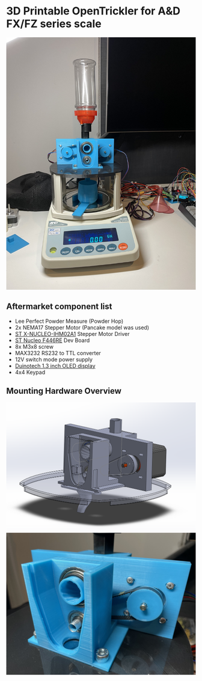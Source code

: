 3D Printable OpenTrickler for A&D FX/FZ series scale
====================================================
![assembly](resources/assembly_v3.JPG)

Aftermarket component list
--------------------------
- Lee Perfect Powder Measure (Powder Hop)
- 2x NEMA17 Stepper Motor (Pancake model was used)
- [ST X-NUCLEO-IHM02A1](https://www.st.com/en/ecosystems/x-nucleo-ihm02a1.html) Stepper Motor Driver
- [ST Nucleo F446RE](https://os.mbed.com/platforms/ST-Nucleo-F446RE/) Dev Board
- 8x M3x8 screw
- MAX3232 RS232 to TTL converter
- 12V switch mode power supply
- [Duinotech 1.3 inch OLED display](https://www.jaycar.co.nz/duinotech-1-3-inch-monochrome-oled-display/p/XC3728)
- 4x4 Keypad

Mounting Hardware Overview
---------------
![overview](resources/3d_model_v3.PNG)
![printed_model](resources/IMG_20211111_005048.JPG)
